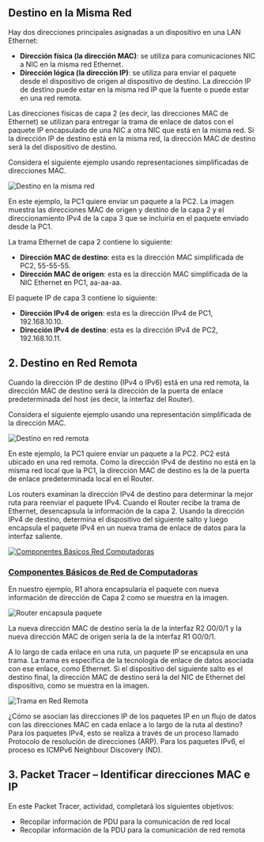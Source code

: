 ## Destino en la Misma Red

Hay dos direcciones principales asignadas a un dispositivo en una LAN Ethernet:

-   **Dirección física (la dirección MAC)**: se utiliza para comunicaciones NIC a NIC en la misma red Ethernet.
-   **Dirección lógica (la dirección IP)**: se utiliza para enviar el paquete desde el dispositivo de origen al dispositivo de destino. La dirección IP de destino puede estar en la misma red IP que la fuente o puede estar en una red remota.

Las direcciones físicas de capa 2 (es decir, las direcciones MAC de Ethernet) se utilizan para entregar la trama de enlace de datos con el paquete IP encapsulado de una NIC a otra NIC que está en la misma red. Si la dirección IP de destino está en la misma red, la dirección MAC de destino será la del dispositivo de destino.

Considera el siguiente ejemplo usando representaciones simplificadas de direcciones MAC.

![Destino en la misma red](https://ccnadesdecero.es/wp-content/uploads/2020/03/Destino-en-la-misma-red.png)

En este ejemplo, la PC1 quiere enviar un paquete a la PC2. La imagen muestra las direcciones MAC de origen y destino de la capa 2 y el direccionamiento IPv4 de la capa 3 que se incluiría en el paquete enviado desde la PC1.

La trama Ethernet de capa 2 contiene lo siguiente:

-   **Dirección MAC de destino**: esta es la dirección MAC simplificada de PC2, 55-55-55.
-   **Dirección MAC de origen**: esta es la dirección MAC simplificada de la NIC Ethernet en PC1, aa-aa-aa.

El paquete IP de capa 3 contiene lo siguiente:

-   **Dirección IPv4 de origen**: esta es la dirección IPv4 de PC1, 192.168.10.10.
-   **Dirección IPv4 de destino**: esta es la dirección IPv4 de PC2, 192.168.10.11.

## 2. Destino en Red Remota

Cuando la dirección IP de destino (IPv4 o IPv6) está en una red remota, la dirección MAC de destino será la dirección de la puerta de enlace predeterminada del host (es decir, la interfaz del Router).

Considera el siguiente ejemplo usando una representación simplificada de la dirección MAC.

![Destino en red remota](https://ccnadesdecero.es/wp-content/uploads/2020/03/Destino-en-red-remota.png)

En este ejemplo, la PC1 quiere enviar un paquete a la PC2. PC2 está ubicado en una red remota. Como la dirección IPv4 de destino no está en la misma red local que la PC1, la dirección MAC de destino es la de la puerta de enlace predeterminada local en el Router.

Los routers examinan la dirección IPv4 de destino para determinar la mejor ruta para reenviar el paquete IPv4. Cuando el Router recibe la trama de Ethernet, desencapsula la información de la capa 2. Usando la dirección IPv4 de destino, determina el dispositivo del siguiente salto y luego encapsula el paquete IPv4 en un nueva trama de enlace de datos para la interfaz saliente.


[![Componentes Básicos Red Computadoras](https://ccnadesdecero.es/wp-content/uploads/2017/11/Componentes-B%C3%A1sicos-Red-Computadoras-150x150.png)](https://ccnadesdecero.es/componentes-basicos-de-una-red/)

### [Componentes Básicos de Red de Computadoras](https://ccnadesdecero.es/componentes-basicos-de-una-red/)

En nuestro ejemplo, R1 ahora encapsularía el paquete con nueva información de dirección de Capa 2 como se muestra en la imagen.

![Router encapsula paquete](https://ccnadesdecero.es/wp-content/uploads/2020/03/Router-encapsula-paquete-R.png)

La nueva dirección MAC de destino sería la de la interfaz R2 G0/0/1 y la nueva dirección MAC de origen sería la de la interfaz R1 G0/0/1.

A lo largo de cada enlace en una ruta, un paquete IP se encapsula en una trama. La trama es específica de la tecnología de enlace de datos asociada con ese enlace, como Ethernet. Si el dispositivo del siguiente salto es el destino final, la dirección MAC de destino será la del NIC de Ethernet del dispositivo, como se muestra en la imagen.

![Trama en Red Remota](https://ccnadesdecero.es/wp-content/uploads/2020/03/Trama-Red-Remota.png)

¿Cómo se asocian las direcciones IP de los paquetes IP en un flujo de datos con las direcciones MAC en cada enlace a lo largo de la ruta al destino? Para los paquetes IPv4, esto se realiza a través de un proceso llamado Protocolo de resolución de direcciones (ARP). Para los paquetes IPv6, el proceso es ICMPv6 Neighbour Discovery (ND).

## 3. Packet Tracer – Identificar direcciones MAC e IP

En este Packet Tracer, actividad, completará los siguientes objetivos:

-   Recopilar información de PDU para la comunicación de red local
-   Recopilar información de la PDU para la comunicación de red remota